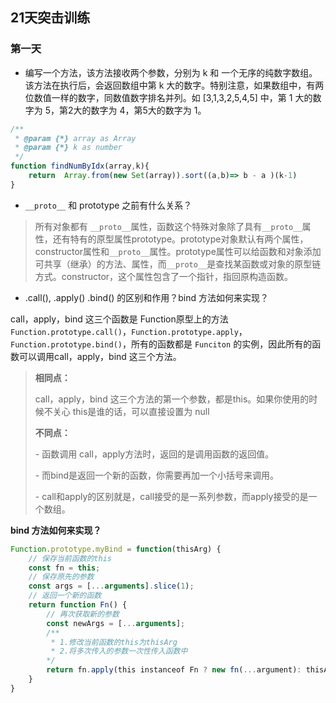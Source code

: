 ## 21天突击训练

### 第一天

- 编写一个方法，该方法接收两个参数，分别为 k 和 一个无序的纯数字数组。该方法在执行后，会返回数组中第 k 大的数字。特别注意，如果数组中，有两位数值一样的数字，同数值数字排名并列。如 [3,1,3,2,5,4,5] 中，第 1 大的数字为 5，第2大的数字为 4，第5大的数字为 1。

```js
/**
 * @param {*} array as Array
 * @param {*} k as number
 */
function findNumByIdx(array,k){
    return  Array.from(new Set(array)).sort((a,b)=> b - a )(k-1)
}
```

- `__proto__` 和 prototype 之前有什么关系？

> 所有对象都有 `__proto__`属性，函数这个特殊对象除了具有`__proto__`属性，还有特有的原型属性prototype。prototype对象默认有两个属性，constructor属性和`__proto__`属性。prototype属性可以给函数和对象添加可共享（继承）的方法、属性，而`__proto__`是查找某函数或对象的原型链方式。constructor，这个属性包含了一个指针，指回原构造函数。



-  .call(), .apply() .bind() 的区别和作用？bind 方法如何来实现？

call，apply，bind 这三个函数是 Function原型上的方法 `Function.prototype.call()`，`Function.prototype.apply`，`Function.prototype.bind()`，所有的函数都是 `Funciton` 的实例，因此所有的函数可以调用call，apply，bind 这三个方法。

> **相同点：**
>
> call，apply，bind 这三个方法的第一个参数，都是this。如果你使用的时候不关心 this是谁的话，可以直接设置为 null
>
> **不同点：**
>
> \- 函数调用 call，apply方法时，返回的是调用函数的返回值。
>
> \- 而bind是返回一个新的函数，你需要再加一个小括号来调用。
>
> \- call和apply的区别就是，call接受的是一系列参数，而apply接受的是一个数组。

**bind 方法如何来实现？**

```js
Function.prototype.myBind = function(thisArg) {
    // 保存当前函数的this
    const fn = this;
    // 保存原先的参数
    const args = [...arguments].slice(1);
    // 返回一个新的函数
    return function Fn() {
        // 再次获取新的参数
        const newArgs = [...arguments];
        /**
         * 1.修改当前函数的this为thisArg
         * 2.将多次传入的参数一次性传入函数中
        */
        return fn.apply(this instanceof Fn ? new fn(...argument): thisArgs, args.concat(newArgs))
    }
}
```

